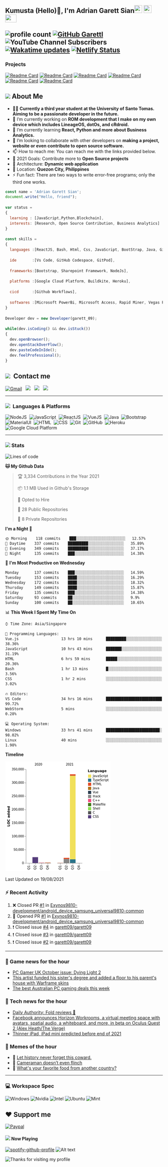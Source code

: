 <h2> Kumusta (Hello)🙏, I'm Adrian Garett Sian<img src="https://cultofthepartyparrot.com/parrots/hd/githubparrot.gif" width="25" height="25"/>
    <img src="https://cultofthepartyparrot.com/flags/hd/iranparrot.gif" width="25" height="25"/>
    <img src="https://cultofthepartyparrot.com/parrots/asyncparrot.gif" width="36" height="25"/>
 

![profile count](https://komarev.com/ghpvc/?username=garett09&color=red) 
[![GitHub Garettl](https://img.shields.io/github/followers/garett09?label=follow&style=social)](https://github.com/garett09) 
![YouTube Channel Subscribers](https://img.shields.io/youtube/channel/subscribers/UChAoCAh1jVTaMz0Sc61X5Xw?style=social) 
[![Wakatime updates](https://github.com/garett09/garett09/actions/workflows/update-commits.yml/badge.svg?branch=main)](https://github.com/garett09/garett09/actions/workflows/update-commits.yml) 
[![Netlify Status](https://api.netlify.com/api/v1/badges/62999bf4-98d2-4882-a325-da266023bf2b/deploy-status)](https://app.netlify.com/sites/cocky-mccarthy-7a67fb/deploys)
&nbsp;
    
### Projects
[![Readme Card](https://github-readme-stats.vercel.app/api/pin/?username=garett09&repo=tapos-na-ba-ang-covid-ph&show_owner=true)](https://github.com/garett09/tapos-na-ba-ang-covid-ph)
[![Readme Card](https://github-readme-stats.vercel.app/api/pin/?username=garett09&repo=covid-sucks&show_owner=true)](https://github.com/garett09/covid-sucks)
[![Readme Card](https://github-readme-stats.vercel.app/api/pin/?username=garett09&repo=afk-hotel&show_owner=true)](https://github.com/garett09/afk-hotel)
[![Readme Card](https://github-readme-stats.vercel.app/api/pin/?username=garett09&repo=garett09&show_owner=true)](https://github.com/garett09/garett09)
[![Readme Card](https://github-readme-stats.vercel.app/api/pin/?username=garett09&repo=myhub&show_owner=true)](https://github.com/garett09/myhub)
[![Readme Card](https://github-readme-stats.vercel.app/api/pin/?username=garett09&repo=techfolio&show_owner=true)](https://github.com/garett09/techfolio)


    
## <img src="https://media.giphy.com/media/fTsZNbPQxJWtor2LXE/giphy.gif"  width="30">&nbsp;About Me
-   👩‍💻  **Currently a third year student at the University of Santo Tomas. Aiming to be a passionate developer in the future.**
-   🔭  I’m currently working on  **ROM development that I make on my own device which includes LineageOS, dotOs, and cRdroid.**
-   🌱  I’m currently learning **React, Python and more about Business Analytics.**
-   👯  I’m looking to collaborate with other developers on **making a project, website or even contribute to open source software.**
-   📫  How to reach me: You can reach me with the links provided below. 
-   🥅  2021 Goals: Contribute more to **Open Source projects**
-   👷  Architecture: **Dynamic web application**
-   📍   Location: **Quezon City, Philippines** 
-   ⚡  Fun fact: There are two ways to write error-free programs; only the third one works.

```javascript
const name = 'Adrian Garett Sian';
document.write("Hello, friend");

var status = 
{ 
  learning : [JavaScript,Python,Blockchain],
  interests: [Research, Open Source Contribution, Business Analytics]
}

const skills = 
{
  languages :[ReactJS, Bash, Html, Css, JavaScript, BootStrap, Java, Git, Markdown, VueJS],
  
  ide       :[Vs Code, GitHub Codespace, GitPod],
  
  frameworks:[Bootstrap, Sharepoint Framework, NodeJs],
  
  platforms :[Google Cloud Platform, Buildkite, Heroku],
  
  cicd      :[Github Workflows],

  softwares :[Microsoft PowerBi, Microsoft Access, Rapid Miner, Vegas Pro]
}

Developer dev = new Developer(garett_09);

while(dev.isCoding() && dev.isStuck())  
{
  dev.openBrowser();
  dev.openStackOverFlow();
  dev.pasteCodeInIde();
  dev.feelProfessional();
}
```

## <img src="https://media.giphy.com/media/c5vDr1rkcbcrBwG9SX/giphy.gif" width="30">&nbsp; Contact me

<a href="mailto:adriansian@gmail.com"><img alt="Gmail" src="https://img.shields.io/badge/Gmail-D14836?style=for-the-badge&logo=gmail&logoColor=white" /></a> &nbsp;
<a href="https://instagram.com/adriansian"><img src="https://img.shields.io/badge/@adriansian_-E4405F?style=for-the-badge&logo=instagram&logoColor=white"/></a> &nbsp;
<a href="https://t.me/garett_09"><img src="https://img.shields.io/badge/@garett_09_-2CA5E0?style=for-the-badge&logo=telegram&logoColor=white"/></a> &nbsp;
<a href="https://www.linkedin.com/in/adrian-garett-sian-766775159/"><img src="https://img.shields.io/badge/-Adrian%20Garett%20Sian-blue?style=flat-square&logo=Linkedin&logoColor=white&link=https://www.linkedin.com/in/adrian-garett-sian-766775159/"/></a> &nbsp;

---

###  <img src="https://media.giphy.com/media/WUlplcMpOCEmTGBtBW/giphy.gif" width="30"> &nbsp;Languages & Platforms

![NodeJS](https://img.shields.io/badge/Node.js-43853D?style=for-the-badge&logo=node.js&logoColor=white)&nbsp;
![JavaScript](https://img.shields.io/badge/JavaScript-F7DF1E?style=for-the-badge&logo=javascript&logoColor=black)&nbsp;
![ReactJS](https://img.shields.io/badge/React.js-20232A?style=for-the-badge&logo=react&logoColor=61DAFB)&nbsp;
![VueJS](https://img.shields.io/badge/Vue.js-35495E?style=for-the-badge&logo=vuedotjs&logoColor=4FC08D)&nbsp;
![Java](https://img.shields.io/badge/Java-ED8B00?style=for-the-badge&logo=java&logoColor=white)&nbsp;
![Bootstrap](https://img.shields.io/badge/Bootstrap-563D7C?style=for-the-badge&logo=bootstrap&logoColor=white)&nbsp;
![MaterialUI](https://img.shields.io/badge/Material--UI-0081CB?style=for-the-badge&logo=material-ui&logoColor=white)&nbsp;
![HTML](https://img.shields.io/badge/HTML-E34F26?style=for-the-badge&logo=html5&logoColor=white)&nbsp;
![CSS](https://img.shields.io/badge/CSS-1572B6?style=for-the-badge&logo=css&logoColor=white)&nbsp;
![Git](https://img.shields.io/badge/git-%23F05033.svg?style=for-the-badge&logo=git&logoColor=white)&nbsp;
![GitHub](https://img.shields.io/badge/GitHub-100000?style=for-the-badge&logo=github&logoColor=white)&nbsp;
![Heroku](https://img.shields.io/badge/Heroku-430098?style=for-the-badge&logo=heroku&logoColor=white)&nbsp;
![Google Cloud Platform](https://img.shields.io/badge/Google_Cloud-4285F4?style=for-the-badge&logo=google-cloud&logoColor=white)&nbsp;

---

### <img src="https://media.giphy.com/media/l378c04F2fjeZ7vH2/giphy.gif" width="30">&nbsp;Stats


<!--START_SECTION:waka-->
![Lines of code](https://img.shields.io/badge/From%20Hello%20World%20I%27ve%20Written-376818%20lines%20of%20code-blue)

**🐱 My Github Data** 

> 🏆 3,334 Contributions in the Year 2021
 > 
> 📦 1.1 MB Used in Github's Storage 
 > 
> 💼 Opted to Hire
 > 
> 📜 28 Public Repositories 
 > 
> 🔑 8 Private Repositories  
 > 
**I'm a Night 🦉** 

```text
🌞 Morning    118 commits    ███░░░░░░░░░░░░░░░░░░░░░░   12.57% 
🌆 Daytime    337 commits    █████████░░░░░░░░░░░░░░░░   35.89% 
🌃 Evening    349 commits    █████████░░░░░░░░░░░░░░░░   37.17% 
🌙 Night      135 commits    ███░░░░░░░░░░░░░░░░░░░░░░   14.38%

```
📅 **I'm Most Productive on Wednesday** 

```text
Monday       137 commits    ███░░░░░░░░░░░░░░░░░░░░░░   14.59% 
Tuesday      153 commits    ████░░░░░░░░░░░░░░░░░░░░░   16.29% 
Wednesday    172 commits    ████░░░░░░░░░░░░░░░░░░░░░   18.32% 
Thursday     149 commits    ████░░░░░░░░░░░░░░░░░░░░░   15.87% 
Friday       135 commits    ███░░░░░░░░░░░░░░░░░░░░░░   14.38% 
Saturday     93 commits     ██░░░░░░░░░░░░░░░░░░░░░░░   9.9% 
Sunday       100 commits    ██░░░░░░░░░░░░░░░░░░░░░░░   10.65%

```


📊 **This Week I Spent My Time On** 

```text
⌚︎ Time Zone: Asia/Singapore

💬 Programming Languages: 
Vue.js                   13 hrs 10 mins      █████████░░░░░░░░░░░░░░░░   38.36% 
JavaScript               10 hrs 43 mins      ███████░░░░░░░░░░░░░░░░░░   31.19% 
HTML                     6 hrs 59 mins       █████░░░░░░░░░░░░░░░░░░░░   20.36% 
Bash                     1 hr 13 mins        █░░░░░░░░░░░░░░░░░░░░░░░░   3.56% 
CSS                      1 hr 2 mins         ░░░░░░░░░░░░░░░░░░░░░░░░░   3.02%

🔥 Editors: 
VS Code                  34 hrs 16 mins      █████████████████████████   99.72% 
WebStorm                 5 mins              ░░░░░░░░░░░░░░░░░░░░░░░░░   0.28%

💻 Operating System: 
Windows                  33 hrs 41 mins      ████████████████████████░   98.02% 
Linux                    40 mins             ░░░░░░░░░░░░░░░░░░░░░░░░░   1.98%

```

**Timeline**

![Chart not found](https://raw.githubusercontent.com/garett09/garett09/main/charts/bar_graph.png) 


 Last Updated on 19/08/2021
<!--END_SECTION:waka-->

### :zap: Recent Activity

<!--START_SECTION:activity-->
1. ❌ Closed PR [#1](https://github.com/Exynos9810-development/android_device_samsung_universal9810-common/pull/1) in [Exynos9810-development/android_device_samsung_universal9810-common](https://github.com/Exynos9810-development/android_device_samsung_universal9810-common)
2. 💪 Opened PR [#1](https://github.com/Exynos9810-development/android_device_samsung_universal9810-common/pull/1) in [Exynos9810-development/android_device_samsung_universal9810-common](https://github.com/Exynos9810-development/android_device_samsung_universal9810-common)
3. ❗️ Closed issue [#4](https://github.com/garett09/garett09/issues/4) in [garett09/garett09](https://github.com/garett09/garett09)
4. ❗️ Closed issue [#3](https://github.com/garett09/garett09/issues/3) in [garett09/garett09](https://github.com/garett09/garett09)
5. ❗️ Closed issue [#2](https://github.com/garett09/garett09/issues/2) in [garett09/garett09](https://github.com/garett09/garett09)
<!--END_SECTION:activity-->

---

### 📣 Game news for the hour

<!-- GAME:START -->
 - [PC Gamer UK October issue: Dying Light 2](https://www.pcgamer.com/pc-gamer-uk-october-issue-dying-light-2)
 - [This artist funded his sister's degree and added a floor to his parent's house with Warframe skins](https://www.pcgamer.com/this-artist-funded-his-sisters-degree-and-added-a-floor-to-his-parents-house-with-warframe-skins)
 - [The best Australian PC gaming deals this week](https://www.pcgamer.com/best-australian-pc-gaming-deals)<!-- GAME:END -->

### 📣 Tech news for the hour

<!-- TECH:START -->
 - [Daily Authority: Fold reviews 🎯](https://www.androidauthority.com/newsletters/da-august-19-2021/)
 - [Facebook announces Horizon Workrooms, a virtual meeting space with avatars, spatial audio, a whiteboard, and more, in beta on Oculus Quest 2 (Alex Heath/The Verge)](http://www.techmeme.com/210819/p10#a210819p10)
 - [Thinner iPad, iPad mini predicted before end of 2021](https://appleinsider.com/articles/21/08/19/thinner-ipad-ipad-mini-predicted-before-end-of-2021?utm_medium=rss)<!-- TECH:END -->

### 📣 Memes of the hour

<!-- MEMES:START -->
 - 🚖 [Let history never forget this coward.](http://9gag.com/gag/a1rjBO6)
 - 🚯 [Cameraman doesn&rsquo;t even flinch](http://9gag.com/gag/aV7542n)
 - 🚯 [What&#039;s your favorite food from another country?](http://9gag.com/gag/aV759ow)<!-- MEMES:END -->

--- 



### 💻 Workspace Spec

![Windows](https://img.shields.io/badge/Windows-11-0078D6?style=for-the-badge&logo=windows&logoColor=white)
![Nvidia](https://img.shields.io/badge/NVIDIA-RTX3070-76B900?style=for-the-badge&logo=nvidia&logoColor=white)
![Intel](https://img.shields.io/badge/Intel-Core_i7_10th-0071C5?style=for-the-badge&logo=intel&logoColor=white)
![Ubuntu](https://img.shields.io/badge/Ubuntu-E95420?style=for-the-badge&logo=ubuntu&logoColor=white)
![Mint](https://img.shields.io/badge/Linux_Mint-87CF3E?style=for-the-badge&logo=linux-mint&logoColor=white)


## ❤ Support me
[![Paypal](https://img.shields.io/badge/PayPal-garett_09?style=for-the-badge&logo=paypal&logoColor=white)](https://paypal.me/garett_09)


#### <img src="https://media.giphy.com/media/vybWlRniCXzZC/giphy.gif" width="30">&nbsp;Now Playing 

 [![spotify-github-profile](https://spotify-github-profile.vercel.app/api/view?uid=garett_09&cover_image=true&theme=default)](https://spotify-github-profile.vercel.app/api/view?uid=garett_09&redirect=true)
![Alt text](https://spotify-recently-played-readme.vercel.app/api?user=garett_09&width=510)

<img height="120" alt="Thanks for visiting my profile" width="100%" src="https://github.com/dibyendu415/dibyendu415/blob/master/marquee.svg" />
